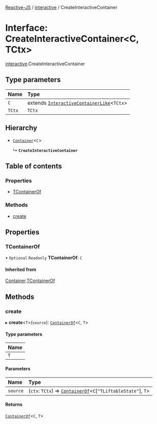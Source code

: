 [Reactive-JS](../README.md) / [interactive](../modules/interactive.md) / CreateInteractiveContainer

# Interface: CreateInteractiveContainer<C, TCtx\>

[interactive](../modules/interactive.md).CreateInteractiveContainer

## Type parameters

| Name | Type |
| :------ | :------ |
| `C` | extends [`InteractiveContainerLike`](interactive.InteractiveContainerLike.md)<`TCtx`\> |
| `TCtx` | `TCtx` |

## Hierarchy

- [`Container`](container.Container.md)<`C`\>

  ↳ **`CreateInteractiveContainer`**

## Table of contents

### Properties

- [TContainerOf](interactive.CreateInteractiveContainer.md#tcontainerof)

### Methods

- [create](interactive.CreateInteractiveContainer.md#create)

## Properties

### TContainerOf

• `Optional` `Readonly` **TContainerOf**: `C`

#### Inherited from

[Container](container.Container.md).[TContainerOf](container.Container.md#tcontainerof)

## Methods

### create

▸ **create**<`T`\>(`source`): [`ContainerOf`](../modules/container.md#containerof)<`C`, `T`\>

#### Type parameters

| Name |
| :------ |
| `T` |

#### Parameters

| Name | Type |
| :------ | :------ |
| `source` | (`ctx`: `TCtx`) => [`ContainerOf`](../modules/container.md#containerof)<`C`[``"TLiftableState"``], `T`\> |

#### Returns

[`ContainerOf`](../modules/container.md#containerof)<`C`, `T`\>
